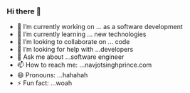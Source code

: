 ### Hi there 👋
- 🔭 I’m currently working on ... as a software development
- 🌱 I’m currently learning ... new technologies
- 👯 I’m looking to collaborate on ... code
- 🤔 I’m looking for help with ...developers
- 💬 Ask me about ...software engineer
- 📫 How to reach me: ...navjotsinghprince.com
- 😄 Pronouns: ...hahahah
- ⚡ Fun fact: ...woah

<!--
**navjotsinghprince/navjotsinghprince** is a ✨ _special_ ✨ repository because its `README.md` (this file) appears on your GitHub profile.
-->

